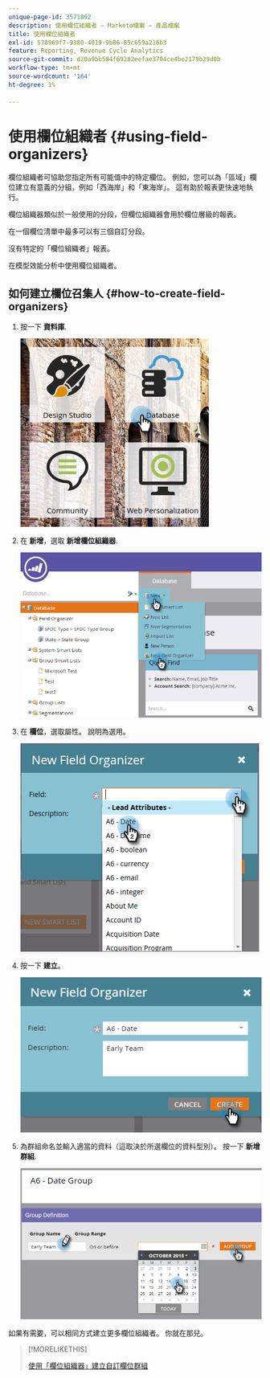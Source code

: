 ```yaml
---
unique-page-id: 3571892
description: 使用欄位組織者 — Marketo檔案 — 產品檔案
title: 使用欄位組織者
exl-id: 578969f7-9380-4019-9b86-85c659a216b3
feature: Reporting, Revenue Cycle Analytics
source-git-commit: d20a9bb584f69282eefae3704ce4be2179b29d0b
workflow-type: tm+mt
source-wordcount: '164'
ht-degree: 1%

---
```


# 使用欄位組織者 {#using-field-organizers}

欄位組織者可協助您指定所有可能值中的特定欄位。 例如，您可以為「區域」欄位建立有意義的分組，例如「西海岸」和「東海岸」。 這有助於報表更快速地執行。

欄位組織器類似於一般使用的分段，但欄位組織器會用於欄位層級的報表。

在一個欄位清單中最多可以有三個自訂分段。

沒有特定的「欄位組織者」報表。

在模型效能分析中使用欄位組織者。

## 如何建立欄位召集人 {#how-to-create-field-organizers}

1. 按一下 **資料庫**.

   ![](assets/db.png)

1. 在 **新增**，選取 **新增欄位組織器**.

   ![](assets/two-1.png)

1. 在 **欄位**，選取屬性。 說明為選用。

   ![](assets/three-1.png)

1. 按一下 **建立**。

   ![](assets/image2015-9-3-16-3a36-3a31.png)

1. 為群組命名並輸入適當的資料（這取決於所選欄位的資料型別）。 按一下 **新增群組**.

   ![](assets/image2015-9-3-16-3a40-3a45.png)

如果有需要，可以相同方式建立更多欄位組織者。 你就在那兒。

>[!MORELIKETHIS]
>
>[使用「欄位組織器」建立自訂欄位群組](/help/marketo/product-docs/reporting/revenue-cycle-analytics/revenue-tools/field-organizers/create-custom-field-groups-using-the-field-organizer.md)
